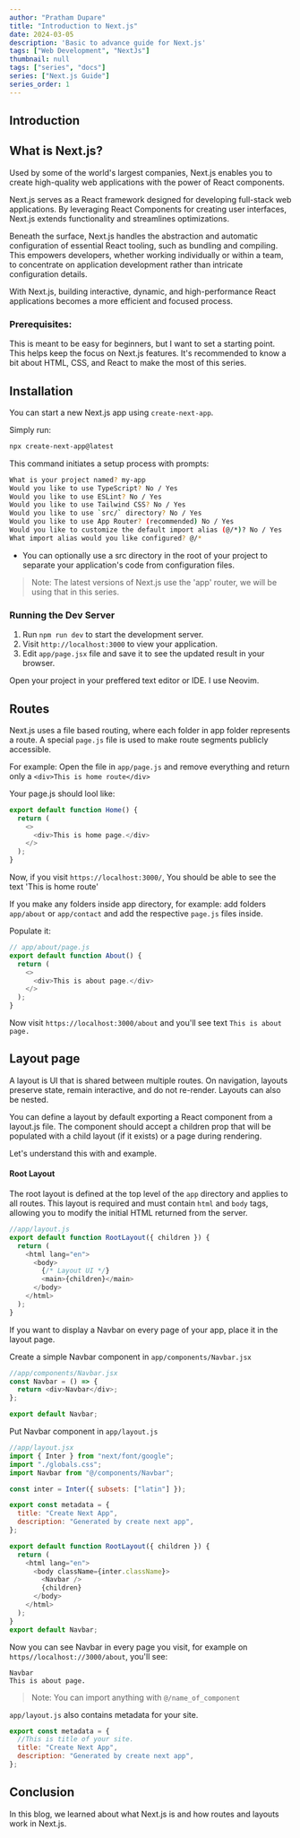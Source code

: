 ```yaml
---
author: "Pratham Dupare"
title: "Introduction to Next.js"
date: 2024-03-05
description: 'Basic to advance guide for Next.js'
tags: ["Web Development", "NextJs"]
thumbnail: null
tags: ["series", "docs"]
series: ["Next.js Guide"]
series_order: 1
---
```


## Introduction

## What is Next.js?

Used by some of the world's largest companies, Next.js enables you to create high-quality web applications with the power of React components.

Next.js serves as a React framework designed for developing full-stack web applications. By leveraging React Components for creating user interfaces, Next.js extends functionality and streamlines optimizations.

Beneath the surface, Next.js handles the abstraction and automatic configuration of essential React tooling, such as bundling and compiling. This empowers developers, whether working individually or within a team, to concentrate on application development rather than intricate configuration details.

With Next.js, building interactive, dynamic, and high-performance React applications becomes a more efficient and focused process.

### Prerequisites:

This is meant to be easy for beginners, but I want to set a starting point. This helps keep the focus on Next.js features.
It's recommended to know a bit about HTML, CSS, and React to make the most of this series.

## Installation

You can start a new Next.js app using `create-next-app`.

Simply run:

```bash
npx create-next-app@latest
```

This command initiates a setup process with prompts:

```bash
What is your project named? my-app
Would you like to use TypeScript? No / Yes
Would you like to use ESLint? No / Yes
Would you like to use Tailwind CSS? No / Yes
Would you like to use `src/` directory? No / Yes
Would you like to use App Router? (recommended) No / Yes
Would you like to customize the default import alias (@/*)? No / Yes
What import alias would you like configured? @/*
```

- You can optionally use a src directory in the root of your project to separate your application's code from configuration files.

> Note: The latest versions of Next.js use the 'app' router, we will be using that in this series.

### Running the Dev Server

1. Run `npm run dev` to start the development server.
2. Visit `http://localhost:3000` to view your application.
3. Edit `app/page.jsx` file and save it to see the updated result in your browser.

Open your project in your preffered text editor or IDE.
I use Neovim.

## Routes

Next.js uses a file based routing, where each folder in app folder represents a route.
A special `page.js` file is used to make route segments publicly accessible.

For example:
Open the file in `app/page.js` and remove everything and return only a `<div>This is home route</div>`

Your page.js should lool like:

```javascript
export default function Home() {
  return (
    <>
      <div>This is home page.</div>
    </>
  );
}
```

Now, if you visit `https://localhost:3000/`, You should be able to see the text 'This is home route'

If you make any folders inside app directory, for example: add folders `app/about` or `app/contact` and add the respective `page.js` files inside.

Populate it:

```javascript
// app/about/page.js
export default function About() {
  return (
    <>
      <div>This is about page.</div>
    </>
  );
}
```

Now visit `https://localhost:3000/about` and you'll see text `This is about page.`

## Layout page

A layout is UI that is shared between multiple routes. On navigation, layouts preserve state, remain interactive, and do not re-render. Layouts can also be nested.

You can define a layout by default exporting a React component from a layout.js file. The component should accept a children prop that will be populated with a child layout (if it exists) or a page during rendering.

Let's understand this with and example.

#### Root Layout

The root layout is defined at the top level of the `app` directory and applies to all routes. This layout is required and must contain `html` and `body` tags, allowing you to modify the initial HTML returned from the server.

```javascript
//app/layout.js
export default function RootLayout({ children }) {
  return (
    <html lang="en">
      <body>
        {/* Layout UI */}
        <main>{children}</main>
      </body>
    </html>
  );
}
```

If you want to display a Navbar on every page of your app, place it in the layout page.

Create a simple Navbar component in `app/components/Navbar.jsx`

```javascript
//app/components/Navbar.jsx
const Navbar = () => {
  return <div>Navbar</div>;
};

export default Navbar;
```

Put Navbar component in `app/layout.js`

```javascript
//app/layout.jsx
import { Inter } from "next/font/google";
import "./globals.css";
import Navbar from "@/components/Navbar";

const inter = Inter({ subsets: ["latin"] });

export const metadata = {
  title: "Create Next App",
  description: "Generated by create next app",
};

export default function RootLayout({ children }) {
  return (
    <html lang="en">
      <body className={inter.className}>
        <Navbar />
        {children}
      </body>
    </html>
  );
}
export default Navbar;
```

Now you can see Navbar in every page you visit, for example on `https//localhost://3000/about`, you'll see:

```
Navbar
This is about page.
```

> Note: You can import anything with `@/name_of_component`

`app/layout.js` also contains metadata for your site.

```javascript
export const metadata = {
  //This is title of your site.
  title: "Create Next App",
  description: "Generated by create next app",
};
```

## Conclusion

In this blog, we learned about what Next.js is and how routes and layouts work in Next.js.
